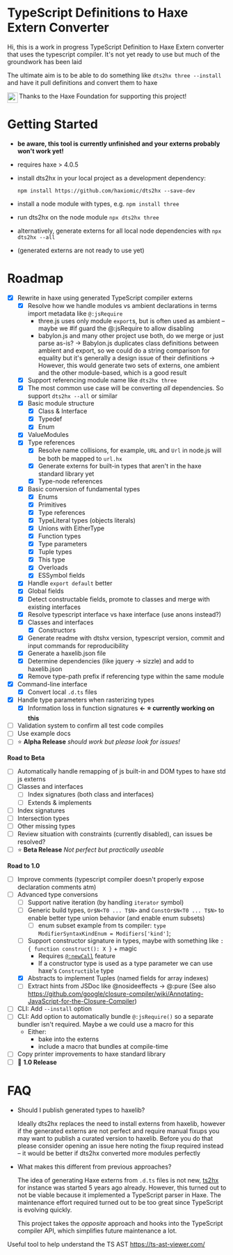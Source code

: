 # TypeScript Definitions to Haxe Extern Converter

Hi, this is a work in progress TypeScript Definition to Haxe Extern converter that uses the typescript compiler. It's not yet ready to use but much of the groundwork has been laid

The ultimate aim is to be able to do something like `dts2hx three --install` and have it pull definitions and convert them to haxe

<img src="https://user-images.githubusercontent.com/3742992/71644204-854b4d80-2cbc-11ea-85f9-93c63df51fe3.png" height="24" align="left"> Thanks to the Haxe Foundation for supporting this project!

# Getting Started
- **be aware, this tool is currently unfinished and your externs probably won't work yet!**
- requires haxe > 4.0.5
- install dts2hx in your local project as a development dependency:

    `npm install https://github.com/haxiomic/dts2hx --save-dev`
- install a node module with types, e.g. `npm install three` 
- run dts2hx on the node module `npx dts2hx three`
- alternatively, generate externs for all local node dependencies with `npx dts2hx --all`
- (generated externs are not ready to use yet)

# Roadmap
- [x] Rewrite in haxe using generated TypeScript compiler externs
    - [x] Resolve how we handle modules vs ambient declarations in terms import metadata like `@:jsRequire`
        - three.js uses only module `export`s, but is often used as ambient – maybe we #if guard the @:jsRequire to allow disabling
        - babylon.js and many other project use both, do we merge or just parse as-is?
            -> Babylon.js duplicates class definitions between ambient and export, so we could do a string comparison for equality but it's generally a design issue of their definitions
            -> However, this would generate two sets of externs, one ambient and the other module-based, which is a good result
    - [x] Support referencing module name like `dts2hx three`
    - [x] The most common use case will be converting _all_ dependencies. So support `dts2hx --all` or similar
    - [x] Basic module structure
        - [x] Class & Interface
        - [x] Typedef
        - [x] Enum
    - [x] ValueModules
    - [x] Type references
        - [x] Resolve name collisions, for example, `URL` and `Url` in node.js will be both be mapped to `url.hx`
        - [x] Generate externs for built-in types that aren't in the haxe standard library yet
        - [x] Type-node references
    - [x] Basic conversion of fundamental types
        - [x] Enums
        - [x] Primitives
        - [x] Type references
        - [x] TypeLiteral types (objects literals)
        - [x] Unions with EitherType
        - [x] Function types
        - [x] Type parameters
        - [x] Tuple types
        - [x] This type
        - [x] Overloads
        - [x] ESSymbol fields
    - [x] Handle `export default` better
    - [x] Global fields
    - [x] Detect constructable fields, promote to classes and merge with existing interfaces
    - [x] Resolve typescript interface vs haxe interface (use anons instead?)
    - [x] Classes and interfaces
        - [x] Constructors
    - [x] Generate readme with dtshx version, typescript version, commit and input commands for reproducibility
    - [x] Generate a haxelib.json file
    - [x] Determine dependencies (like jquery -> sizzle) and add to haxelib.json
    - [x] Remove type-path prefix if referencing type within the same module
- [x] Command-line interface
    - [x] Convert local `.d.ts` files
- [x] Handle type parameters when rasterizing types
    - [x] Information loss in function signatures **← :star: currently working on this**
- [ ] Validation system to confirm all test code compiles
- [ ] Use example docs
- [ ] :star: **Alpha Release** *_should_ work but please look for issues!*

**Road to Beta**
- [ ] Automatically handle remapping of js built-in and DOM types to haxe std js externs
- [ ] Classes and interfaces
    - [ ] Index signatures (both class and interfaces)
    - [ ] Extends & implements
- [ ] Index signatures
- [ ] Intersection types
- [ ] Other missing types
- [ ] Review situation with constraints (currently disabled), can issues be resolved?
- [ ] :star: **Beta Release** *Not perfect but practically useable*

**Road to 1.0**
- [ ] Improve comments (typescript compiler doesn't properly expose declaration comments atm)
- [ ] Advanced type conversions
    - [ ] Support native iteration (by handling `iterator` symbol)
    - [ ] Generic build types, `Or$N<T0 ... T$N>` and `ConstOr$N<T0 ... T$N>` to enable better type union behavior (and enable enum subsets)
        - [ ] enum subset example from ts compiler: `type ModifierSyntaxKindEnum = Modifiers['kind']`;
    - [ ] Support constructor signature in types, maybe with something like `: { function construct(): X }` + magic
        - Requires [`@:newCall`](https://github.com/HaxeFoundation/haxe/issues/9335) feature
        - If a constructor type is used as a type parameter we can use haxe's `Constructible` type
    - [x] Abstracts to implement Tuples (named fields for array indexes)
    - [ ] Extract hints from JSDoc like @nosideeffects -> @:pure (See also https://github.com/google/closure-compiler/wiki/Annotating-JavaScript-for-the-Closure-Compiler)
- [ ] CLI: Add `--install` option
- [ ] CLI: Add option to automatically bundle `@:jsRequire()` so a separate bundler isn't required. Maybe a we could use a macro for this
    - Either:
        - bake into the externs
        - include a macro that bundles at compile-time
- [ ] Copy printer improvements to haxe standard library
- [ ] :star2: **1.0 Release**

# FAQ

- Should I publish generated types to haxelib?

    Ideally dts2hx replaces the need to install externs from haxelib, however if the generated externs are not perfect and require manual fixups you may want to publish a curated version to haxelib. Before you do that please consider opening an issue here noting the fixup required instead – it would be better if dts2hx converted more modules perfectly

- What makes this different from previous approaches?

   The idea of generating Haxe externs from `.d.ts` files is not new, [ts2hx](https://github.com/Simn/ts2hx) for instance was started 5 years ago already. However, this turned out to not be viable because it implemented a TypeScript parser in Haxe. The maintenance effort required turned out to be too great since TypeScript is evolving quickly.

   This project takes the _opposite_ approach and hooks into the TypeScript compiler API, which simplifies future maintenance a lot.

Useful tool to help understand the TS AST https://ts-ast-viewer.com/
